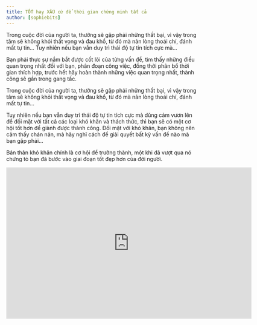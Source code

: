 ```yaml
---
title: TỐT hay XẤU cứ để thời gian chứng minh tất cả
author: [sophiebits]
---
```


Trong cuộc đời của người ta, thường sẽ gặp phải những thất bại, vì vậy trong tâm sẽ không khỏi thất vọng và đau khổ, từ đó mà nản lòng thoái chí, đánh mất tự tin… Tuy nhiên nếu bạn vẫn duy trì thái độ tự tin tích cực mà...

Bạn phải thực sự nắm bắt được cốt lõi của từng vấn đề, tìm thấy những điều quan trọng nhất đối với bạn, phân đoạn công việc, đồng thời phân bổ thời gian thích hợp, trước hết hãy hoàn thành những việc quan trọng nhất, thành công sẽ gần trong gang tấc.

Trong cuộc đời của người ta, thường sẽ gặp phải những thất bại, vì vậy trong tâm sẽ không khỏi thất vọng và đau khổ, từ đó mà nản lòng thoái chí, đánh mất tự tin…

Tuy nhiên nếu bạn vẫn duy trì thái độ tự tin tích cực mà dũng cảm vươn lên để đối mặt với tất cả các loại khó khăn và thách thức, thì bạn sẽ có một cơ hội tốt hơn để giành được thành công. Đối mặt với khó khăn, bạn không nên cảm thấy chán nản, mà hãy nghĩ cách để giải quyết bất kỳ vấn đề nào mà bạn gặp phải…

Bản thân khó khăn chính là cơ hội để trưởng thành, một khi đã vượt qua nó chứng tỏ bạn đã bước vào giai đoạn tốt đẹp hơn của đời người.

<iframe src="https://www.facebook.com/plugins/video.php?href=https%3A%2F%2Fwww.facebook.com%2Ftinhtamtrongdoi%2Fvideos%2F326544411157163%2F&show_text=0&width=476" width="650" height="400" style="border:none;overflow:hidden" scrolling="no" frameborder="0" allowTransparency="true" allowFullScreen="true"></iframe>